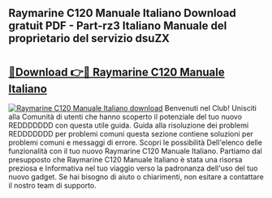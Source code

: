 ## Raymarine C120 Manuale Italiano Download gratuit PDF - Part-rz3 Italiano Manuale del proprietario del servizio dsuZX

# <h2><a href="http://dfcjuw6.blite.top/?on=Raymarine+C120+Manuale+Italiano">🔗Download 👉🔴 Raymarine C120 Manuale Italiano</a></h2>

[![Raymarine C120 Manuale Italiano download](https://i.imgur.com/lujVjoI.png)](http://dfcjuw6.blite.top/?on=Raymarine+C120+Manuale+Italiano)
Benvenuti nel Club! Unisciti alla Comunità di utenti che hanno scoperto il potenziale del tuo nuovo REDDDDDDD con questa utile guida. Guida alla risoluzione dei problemi REDDDDDDD per problemi comuni questa sezione contiene soluzioni per problemi comuni e messaggi di errore. Scopri le possibilità Dell'elenco delle funzionalità con il tuo nuovo Raymarine C120 Manuale Italiano. Partiamo dal presupposto che Raymarine C120 Manuale Italiano è stata una risorsa preziosa e Informativa nel tuo viaggio verso la padronanza dell'uso del tuo nuovo gadget. Se hai bisogno di aiuto o chiarimenti, non esitare a contattare il nostro team di supporto.
